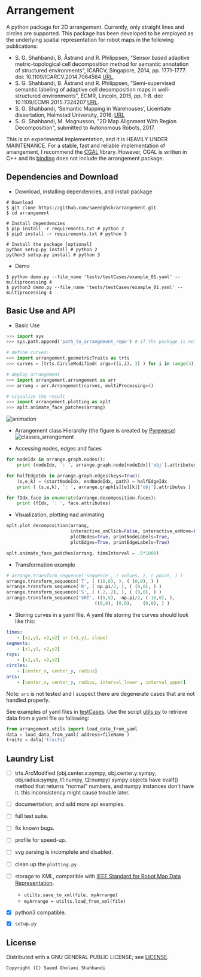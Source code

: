 Arrangement
===========

<!-- <img align="right" src="https://github.com/saeedghsh/arrangement/blob/master/docs/pysubdiv.png"> -->

A python package for 2D arrangement.
Currently, only straight lines and circles are supported.
This package has been developed to be employed as the underlying spatial representation for robot maps in the following publications:
- S. G. Shahbandi, B. Åstrand and R. Philippsen, "Sensor based adaptive metric-topological cell decomposition method for semantic annotation of structured environments", ICARCV, Singapore, 2014, pp. 1771-1777. doi: 10.1109/ICARCV.2014.7064584 [URL](http://ieeexplore.ieee.org/stamp/stamp.jsp?tp=&arnumber=7064584&isnumber=7064265).
- S. G. Shahbandi, B. Åstrand and R. Philippsen, "Semi-supervised semantic labeling of adaptive cell decomposition maps in well-structured environments", ECMR, Lincoln, 2015, pp. 1-8. doi: 10.1109/ECMR.2015.7324207 [URL](http://ieeexplore.ieee.org/stamp/stamp.jsp?tp=&arnumber=7324207&isnumber=7324045).
- S. G. Shahbandi, ‘Semantic Mapping in Warehouses’, Licentiate dissertation, Halmstad University, 2016. [URL](http://urn.kb.se/resolve?urn=urn:nbn:se:hh:diva-32170)
- S. G. Shahbandi, M. Magnusson, "2D Map Alignment With Region Decomposition", submitted to Autonomous Robots, 2017.

This is an experimental implementation, and it is HEAVILY UNDER MAINTENANCE.
For a stable, fast and reliable implementation of arrangement, I recommend the [CGAL](http://doc.cgal.org/latest/Arrangement_on_surface_2/index.html) library.
However, CGAL is written in C++ and its [binding](https://github.com/CGAL/cgal-swig-bindings/wiki) does not include the arrangement package.

Dependencies and Download
-------------------------
- Download, installing dependencies, and install package
```shell
# Download
$ git clone https://github.com/saeedghsh/arrangement.git
$ cd arrangement

# Install dependencies
$ pip install -r requirements.txt # python 2
$ pip3 install -r requirements.txt # python 3

# Install the package [optional]
python setup.py install # python 2
python3 setup.py install # python 3
```

- Demo
```shell
$ python demo.py --file_name 'tests/testCases/example_01.yaml' --multiprocessing 4
$ python3 demo.py --file_name 'tests/testCases/example_01.yaml' --multiprocessing 4
```

Basic Use and API
-----------------
- Basic Use
```python
>>> import sys
>>> sys.path.append('path_to_arrangement_repo') # if the package is not installed

# define curves:
>>> import arrangement.geometricTraits as trts
>>> curves = [trts.CircleModified( args=((i,i), 3) ) for i in range(4)]

# deploy arrangement
>>> import arrangement.arrangement as arr
>>> arrang = arr.Arrangement(curves, multiProcessing=4)

# visualize the result
>>> import arrangement.plotting as aplt
>>> aplt.animate_face_patches(arrang)
```

![animation](https://github.com/saeedghsh/arrangement/blob/master/docs/animation.gif)

- Arrangement class Hierarchy (the figure is created by [Pyreverse](https://www.logilab.org/blogentry/6883))
![classes_arrangement](https://github.com/saeedghsh/arrangement/blob/master/docs/classes_arrangement.png)

- Accessing nodes, edges and faces
```python
for nodeIdx in arrange.graph.nodes():
    print (nodeIdx, ': ', arrange.graph.node[nodeIdx]['obj'].attributes)

for halfEdgeIdx in arrange.graph.edges(keys=True):
    (s,e,k) = (startNodeIdx, endNodeIdx, path) = halfEdgeIdx
    print ( (s,e,k), ': ', arrange.graph[s][e][k]['obj'].attributes )

for fIdx,face in enumerate(arrange.decomposition.faces):
    print (fIdx, ': ', face.attributes)
```

- Visualization, plotting nad animating
```python
aplt.plot_decomposition(arrang,
                        interactive_onClick=False, interactive_onMove=False,
                        plotNodes=True, printNodeLabels=True,
                        plotEdges=True, printEdgeLabels=True)

aplt.animate_face_patches(arrang, timeInterval = .5*1000)
```

- Transformation example
```python
# arrange.transform_sequence('sequence', ( values, ), ( point, ) )
arrange.transform_sequence('T', ( (10,0), ), ( (0,0), ) )
arrange.transform_sequence('R', ( np.pi/2, ), ( (0,0), ) )
arrange.transform_sequence('S', ( (.2,.2), ), ( (0,0), ) )
arrange.transform_sequence('SRT', ((5,5), -np.pi/2, (-10,0), ),
                                 ((0,0), (0,0),    (0,0), ) )
```
<!-- ![translate](https://github.com/saeedghsh/arrangement/blob/master/docs/T.png) -->
<!-- <translate src="https://github.com/saeedghsh/arrangement/blob/master/docs/T.png" alt="none" width="50" height="50"> -->
<!-- ![rotate](https://github.com/saeedghsh/arrangement/blob/master/docs/R.png) -->
<!-- <rotate src="https://github.com/saeedghsh/arrangement/blob/master/docs/R.png" alt="none" width="50" height="50"> -->
<!-- ![scale](https://github.com/saeedghsh/arrangement/blob/master/docs/S.png) -->
<!-- <scale src="https://github.com/saeedghsh/arrangement/blob/master/docs/S.png" alt="none" width="50" height="50"> -->
<!-- ![SRT](https://github.com/saeedghsh/arrangement/blob/master/docs/SRT.png) -->
<!-- <SRT src="https://github.com/saeedghsh/arrangement/blob/master/docs/SRT.png" alt="none" width="50" height="50"> -->

- Storing curves in a yaml file.
A yaml file storing the curves should look like this:
```yaml
lines:
    - [x1,y1, x2,y2] or [x1,y1, slope]
segments:
    - [x1,y1, x2,y2]
rays:
    - [x1,y1, x2,y2]
circles:
    - [center_x, center_y, radius]
arcs:
    - [center_x, center_y, radius, interval_lower , interval_upper]
```
Note: ```arc``` is not tested and I suspect there are degenerate cases that are not handled properly.

<!-- boundary: -->
<!-- 	- [xMin, yMin, xMax, yMax] -->
<!-- ``` -->

See examples of yaml files in [testCases](https://github.com/saeedghsh/arrangement/tree/master/tests/testCases).
Use the script [utils.py](https://github.com/saeedghsh/arrangement/blob/master/arrangement/utils.py) to retrieve data from a yaml file as following:
```python
from arrangement.utils import load_data_from_yaml
data = load_data_from_yaml( address+fileName )
traits = data['traits]
```

<!-- - Checking sundivisions' intersection -->
<!-- ```python -->
<!-- import copy -->
<!-- arrang_copy = copy.copy(arrang) -->
<!-- arrang_copy.transform_sequence('R', ( np.pi/2, ), ( (0,0), ) ) -->
<!-- arrang_copy.transform_sequence('T', ( (-5,0), ), ( (0,0), ) ) -->

<!-- arrang_copy = copy.copy(arrang) -->
<!-- print arrange.decomposition.does_intersect(arrang_new.decomposition) -->
<!-- print arrange.decomposition.does_overlap(arrang_new.decomposition) -->
<!-- print arrange.decomposition.does_enclose(arrang_new.decomposition) -->
<!-- ``` -->


<!-- - Merging Faces -->
<!-- ```python -->
<!-- # arrange.merge_faces([face_indices,]) -->
<!-- arrange.merge_faces([2,3,4,5,6,7,8,9]) -->
<!-- aplt.animate_face_patches(arrang) -->
<!-- ``` -->
<!-- ![merge_faces](https://github.com/saeedghsh/arrangement/blob/master/docs/merge_faces.png) -->
<!-- <\!--- <merge_faces src="https://github.com/saeedghsh/arrangement/blob/master/docs/merge_faces.png" alt="none" width="50" height="50"> --\-> -->

<!-- Face merging is based on the indices of face and after merging faces, the decomposition changes and indices are altered. -->
<!-- Therefore, if it is desired multiple set of faces, identified by their indices, to be merged, it should be done as following: -->

<!-- ```python -->
<!-- # arrange.merge_faces([ [face_indices,], [face_indices,], ]) -->
<!-- arrange.merge_faces([[2,3,4,5,6,7],[8,9]]) -->
<!-- ``` -->

<!-- - Acessing half-edge of the outer boundary -->
<!-- ```python -->
<!-- outer_halfedge_idx = arrange.get_boundary_halfedges() -->
<!-- ``` -->


<!-- For more examples and details see the [demo.py](https://github.com/saeedghsh/arrangement/blob/master/demo.py). -->

Laundry List
------------
- [ ] trts.ArcModified (obj.center.x:sympy, obj.center.y:sympy, obj.radius:sympy, t1:numpy, t2:numpy)
  sympy objects have evalf() method that returns "normal" numbers, and numpy instances don't have it.
  this inconsistency might cause trouble later.
- [ ] documentation, and add more api examples.
- [ ] full test suite.
- [ ] fix known bugs.
- [ ] profile for speed-up.
- [ ] svg parsing is incomplete and disabled.
- [ ] clean up the ```plotting.py```
- [ ] storage to XML, compatible with [IEEE Standard for Robot Map Data Representation](http://ieeexplore.ieee.org/document/7300355/).
	- ```utilts.save_to_xml(file, myArrange)```
	- ```myArrange = utilts.load_from_xml(file)```
- [x] python3 compatible.
- [x] ```setup.py```


License
-------
Distributed with a GNU GENERAL PUBLIC LICENSE; see [LICENSE](https://github.com/saeedghsh/arrangement/blob/master/LICENSE).
```
Copyright (C) Saeed Gholami Shahbandi
```
